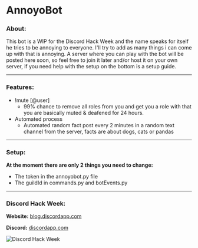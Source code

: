 # AnnoyoBot
### About:
This bot is a WIP for the Discord Hack Week and the name speaks for itself he tries to be annoying to everyone. I'll try to add as many things i can come up with that is annoying. A server where you can play with the bot will be posted here soon, so feel free to join it later and/or host it on your own server, if you need help with the setup on the bottom is a setup guide.
___
### Features:
* !mute [@user]
  * 99% chance to remove all roles from you and get you a role with that you are basically muted & deafened for 24 hours.
* Automated process
  * Automated random fact post every 2 minutes in a random text channel from the server, facts are about dogs, cats or pandas
___
### Setup:
**At the moment there are only 2 things you need to change:**
* The token in the annoyobot.py file
* The guildId in commands.py and botEvents.py
___
### Discord Hack Week:

**Website:** [blog.discordapp.com](https://blog.discordapp.com/discord-community-hack-week-build-and-create-alongside-us-6b2a7b7bba33)

**Discord:** [discordapp.com](https://discordapp.com/invite/hackweek)

![Discord Hack Week](https://cdn-images-1.medium.com/max/2560/1*lh6NS8hx0pu5mlZeSqnu5w.jpeg)

